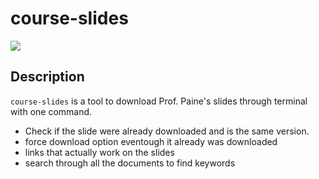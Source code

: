 # course-slides

[![](https://img.shields.io/badge/project-link-green)](https://github.com/kkarakas/course-slides)

## Description
`course-slides` is a tool to download Prof. Paine's slides through terminal with one command. 
- Check if the slide were already downloaded and is the same version.
- force download option eventough it already was downloaded
- links that actually work on the slides
- search through all the documents to find keywords 
